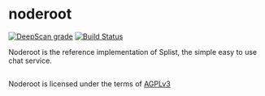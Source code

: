 # noderoot
[![DeepScan grade](https://deepscan.io/api/teams/5105/projects/6895/branches/60567/badge/grade.svg)](https://deepscan.io/dashboard#view=project&tid=5105&pid=6895&bid=60567)
[![Build Status](https://travis-ci.org/Splist/noderoot.svg?branch=master)](https://travis-ci.org/Splist/noderoot)

Noderoot is the reference implementation of Splist, the simple easy to use chat service.

##

Noderoot is licensed under the terms of [AGPLv3](https://www.gnu.org/licenses/agpl-3.0.txt)

